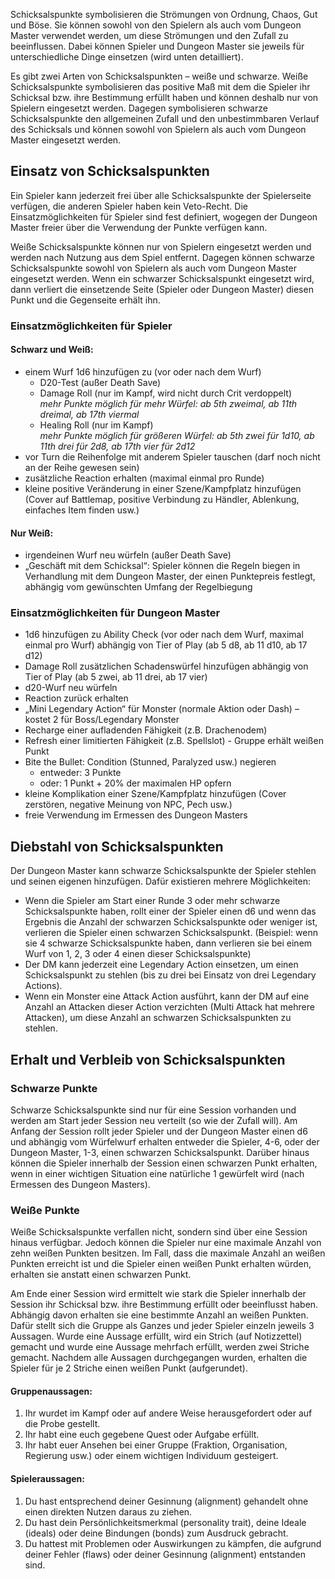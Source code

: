 Schicksalspunkte symbolisieren die Strömungen von Ordnung, Chaos, Gut und Böse. Sie können sowohl von den Spielern als auch vom Dungeon Master verwendet werden, um diese Strömungen und den Zufall zu beeinflussen. Dabei können Spieler und Dungeon Master sie jeweils für unterschiedliche Dinge einsetzen (wird unten detailliert). 

Es gibt zwei Arten von Schicksalspunkten – weiße und schwarze. Weiße Schicksalspunkte symbolisieren das positive Maß mit dem die Spieler ihr Schicksal bzw. ihre Bestimmung erfüllt haben und können deshalb nur von Spielern eingesetzt werden. Dagegen symbolisieren schwarze Schicksalspunkte den allgemeinen Zufall und den unbestimmbaren Verlauf des Schicksals und können sowohl von Spielern als auch vom Dungeon Master eingesetzt werden.


## Einsatz von Schicksalspunkten
Ein Spieler kann jederzeit frei über alle Schicksalspunkte der Spielerseite verfügen, die anderen Spieler haben kein Veto-Recht. Die Einsatzmöglichkeiten für Spieler sind fest definiert, wogegen der Dungeon Master freier über die Verwendung der Punkte verfügen kann.

Weiße Schicksalspunkte können nur von Spielern eingesetzt werden und werden nach Nutzung aus dem Spiel entfernt. Dagegen können schwarze Schicksalspunkte sowohl von Spielern als auch vom Dungeon Master eingesetzt werden. Wenn ein schwarzer Schicksalspunkt eingesetzt wird, dann verliert die einsetzende Seite (Spieler oder Dungeon Master) diesen Punkt und die Gegenseite erhält ihn.

### Einsatzmöglichkeiten für Spieler

#### Schwarz und Weiß:
- einem Wurf 1d6 hinzufügen zu (vor oder nach dem Wurf)
    - D20-Test (außer Death Save)
    - Damage Roll (nur im Kampf, wird nicht durch Crit verdoppelt)\
      *mehr Punkte möglich für mehr Würfel: ab 5th zweimal, ab 11th dreimal, ab 17th viermal*
    - Healing Roll (nur im Kampf)\
      *mehr Punkte möglich für größeren Würfel: ab 5th zwei für 1d10, ab 11th drei für 2d8, ab 17th vier für 2d12*
- vor Turn die Reihenfolge mit anderem Spieler tauschen (darf noch nicht an der Reihe gewesen sein)
- zusätzliche Reaction erhalten (maximal einmal pro Runde)
- kleine positive Veränderung in einer Szene/Kampfplatz hinzufügen (Cover auf Battlemap, positive Verbindung zu Händler, Ablenkung, einfaches Item finden usw.)

#### Nur Weiß:
- irgendeinen Wurf neu würfeln (außer Death Save)
- „Geschäft mit dem Schicksal“: Spieler können die Regeln biegen in Verhandlung mit dem Dungeon Master, der einen Punktepreis festlegt, abhängig vom gewünschten Umfang der Regelbiegung


### Einsatzmöglichkeiten für Dungeon Master
- 1d6 hinzufügen zu Ability Check (vor oder nach dem Wurf, maximal einmal pro Wurf) abhängig von Tier of Play (ab 5 d8, ab 11 d10, ab 17 d12)
- Damage Roll zusätzlichen Schadenswürfel hinzufügen abhängig von Tier of Play (ab 5 zwei, ab 11 drei, ab 17 vier)
- d20-Wurf neu würfeln
- Reaction zurück erhalten
- „Mini Legendary Action“ für Monster (normale Aktion oder Dash) – kostet 2 für Boss/Legendary Monster
- Recharge einer aufladenden Fähigkeit (z.B. Drachenodem)
- Refresh einer limitierten Fähigkeit (z.B. Spellslot) - Gruppe erhält weißen Punkt
- Bite the Bullet: Condition (Stunned, Paralyzed usw.) negieren
    - entweder: 3 Punkte
    - oder: 1 Punkt + 20% der maximalen HP opfern 
- kleine Komplikation einer Szene/Kampfplatz hinzufügen (Cover zerstören, negative Meinung von NPC, Pech usw.)
- freie Verwendung im Ermessen des Dungeon Masters


## Diebstahl von Schicksalspunkten
Der Dungeon Master kann schwarze Schicksalspunkte der Spieler stehlen und seinen eigenen hinzufügen. Dafür existieren mehrere Möglichkeiten:
- Wenn die Spieler am Start einer Runde 3 oder mehr schwarze Schicksalspunkte haben, rollt einer der Spieler einen d6 und wenn das Ergebnis die Anzahl der schwarzen Schicksalspunkte oder weniger ist, verlieren die Spieler einen schwarzen Schicksalspunkt. (Beispiel: wenn sie 4 schwarze Schicksalspunkte haben, dann verlieren sie bei einem Wurf von 1, 2, 3 oder 4 einen dieser Schicksalspunkte)
- Der DM kann jederzeit eine Legendary Action einsetzen, um einen Schicksalspunkt zu stehlen (bis zu drei bei Einsatz von drei Legendary Actions).
- Wenn ein Monster eine Attack Action ausführt, kann der DM auf eine Anzahl an Attacken dieser Action verzichten (Multi Attack hat mehrere Attacken), um diese Anzahl an schwarzen Schicksalspunkten zu stehlen.


## Erhalt und Verbleib von Schicksalspunkten

### Schwarze Punkte
Schwarze Schicksalspunkte sind nur für eine Session vorhanden und werden am Start jeder Session neu verteilt (so wie der Zufall will). Am Anfang der Session rollt jeder Spieler und der Dungeon Master einen d6 und abhängig vom Würfelwurf erhalten entweder die Spieler, 4-6, oder der Dungeon Master, 1-3, einen schwarzen Schicksalspunkt. Darüber hinaus können die Spieler innerhalb der Session einen schwarzen Punkt erhalten, wenn in einer wichtigen Situation eine natürliche 1 gewürfelt wird (nach Ermessen des Dungeon Masters).

### Weiße Punkte
Weiße Schicksalspunkte verfallen nicht, sondern sind über eine Session hinaus verfügbar. Jedoch können die Spieler nur eine maximale Anzahl von zehn weißen Punkten besitzen. Im Fall, dass die maximale Anzahl an weißen Punkten erreicht ist und die Spieler einen weißen Punkt erhalten würden, erhalten sie anstatt einen schwarzen Punkt.

Am Ende einer Session wird ermittelt wie stark die Spieler innerhalb der Session ihr Schicksal bzw. ihre Bestimmung erfüllt oder beeinflusst haben. Abhängig davon erhalten sie eine bestimmte Anzahl an weißen Punkten. Dafür stellt sich die Gruppe als Ganzes und jeder Spieler einzeln jeweils 3 Aussagen. Wurde eine Aussage erfüllt, wird ein Strich (auf Notizzettel) gemacht und wurde eine Aussage mehrfach erfüllt, werden zwei Striche gemacht. Nachdem alle Aussagen durchgegangen wurden, erhalten die Spieler für je 2 Striche einen weißen Punkt (aufgerundet).

#### Gruppenaussagen:
1.	Ihr wurdet im Kampf oder auf andere Weise herausgefordert oder auf die Probe gestellt.
2.	Ihr habt eine euch gegebene Quest oder Aufgabe erfüllt.
3.	Ihr habt euer Ansehen bei einer Gruppe (Fraktion, Organisation, Regierung usw.) oder einem wichtigen Individuum gesteigert.

#### Spieleraussagen:
1.	Du hast entsprechend deiner Gesinnung (alignment) gehandelt ohne einen direkten Nutzen daraus zu ziehen.
2.	Du hast dein Persönlichkeitsmerkmal (personality trait), deine Ideale (ideals) oder deine Bindungen (bonds) zum Ausdruck gebracht.
3.	Du hattest mit Problemen oder Auswirkungen zu kämpfen, die aufgrund deiner Fehler (flaws) oder deiner Gesinnung (alignment) entstanden sind.
